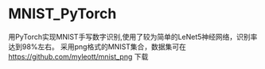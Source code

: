 # MNIST_PyTorch
用PyTorch实现MNIST手写数字识别,使用了较为简单的LeNet5神经网络，识别率达到98%左右。
采用png格式的MNIST集合，数据集可在 https://github.com/myleott/mnist_png 下载
